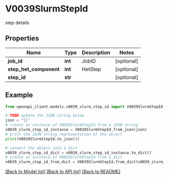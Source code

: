# V0039SlurmStepId

step details

## Properties

Name | Type | Description | Notes
------------ | ------------- | ------------- | -------------
**job_id** | **int** | JobID | [optional] 
**step_het_component** | **int** | HetStep | [optional] 
**step_id** | **str** |  | [optional] 

## Example

```python
from openapi_client.models.v0039_slurm_step_id import V0039SlurmStepId

# TODO update the JSON string below
json = "{}"
# create an instance of V0039SlurmStepId from a JSON string
v0039_slurm_step_id_instance = V0039SlurmStepId.from_json(json)
# print the JSON string representation of the object
print(V0039SlurmStepId.to_json())

# convert the object into a dict
v0039_slurm_step_id_dict = v0039_slurm_step_id_instance.to_dict()
# create an instance of V0039SlurmStepId from a dict
v0039_slurm_step_id_from_dict = V0039SlurmStepId.from_dict(v0039_slurm_step_id_dict)
```
[[Back to Model list]](../README.md#documentation-for-models) [[Back to API list]](../README.md#documentation-for-api-endpoints) [[Back to README]](../README.md)


